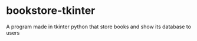 # bookstore-tkinter
A program made in tkinter python that store books and show its database to users

